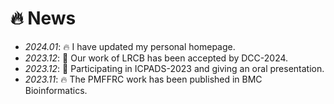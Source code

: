# 🔥 News
- *2024.01*: 🔥 I have updated my personal homepage.
- *2023.12*: 🎉 Our work of LRCB has been accepted by DCC-2024.
- *2023.12*: 🎉 Participating in ICPADS-2023 and giving an oral presentation.
- *2023.11*: 🔥 The PMFFRC work has been published in BMC Bioinformatics.
